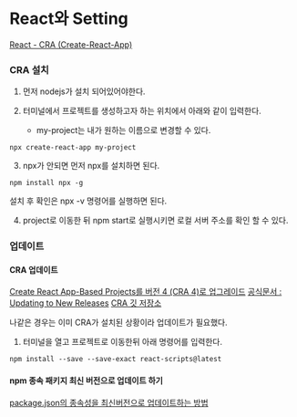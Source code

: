 # React와 Setting

[React - CRA (Create-React-App)](https://velog.io/@devmoonsh/React-CRA-Create-React-App)

### CRA 설치

1. 먼저 nodejs가 설치 되어있어야한다.

2. 터미널에서 프로젝트를 생성하고자 하는 위치에서 아래와 같이 입력한다.
   - my-project는 내가 원하는 이름으로 변경할 수 있다.

```
npx create-react-app my-project
```

3. npx가 안되면 먼저 npx를 설치하면 된다.

```
npm install npx -g
```

설치 후 확인은 npx -v 명령어를 실행하면 된다.

4. project로 이동한 뒤 npm start로 실행시키면 로컬 서버 주소를 확인 할 수 있다.

### 업데이트

#### CRA 업데이트

[Create React App-Based Projects를 버전 4 (CRA 4)로 업그레이드](https://ichi.pro/ko/create-react-app-based-projectsleul-beojeon-4-cra-4-lo-eobgeuleideu-237039965311398)
[공식문서 : Updating to New Releases](https://create-react-app.dev/docs/updating-to-new-releases/)
[CRA 깃 저장소](https://github.com/facebook/create-react-app/blob/main/CHANGELOG.md)

나같은 경우는 이미 CRA가 설치된 상황이라 업데이트가 필요했다.

1. 터미널을 열고 프로젝트로 이동한뒤 아래 명령어를 입력한다.

```
npm install --save --save-exact react-scripts@latest
```

#### npm 종속 패키지 최신 버전으로 업데이트 하기

[package.json의 종속성을 최신버전으로 업데이트하는 방법](https://blog.stories.pe.kr/271)
